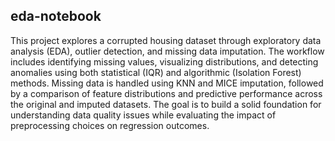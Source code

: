 ## eda-notebook

This project explores a corrupted housing dataset through exploratory data analysis (EDA), outlier detection, and missing data imputation. The workflow includes identifying missing values, visualizing distributions, and detecting anomalies using both statistical (IQR) and algorithmic (Isolation Forest) methods. Missing data is handled using KNN and MICE imputation, followed by a comparison of feature distributions and predictive performance across the original and imputed datasets. The goal is to build a solid foundation for understanding data quality issues while evaluating the impact of preprocessing choices on regression outcomes.

